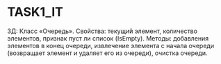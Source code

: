# TASK1_IT

ЗД:
Класс «Очередь».
Свойства: текущий элемент, количество элементов, признак пуст ли список (IsEmpty).
Методы: добавления элементов в конец очереди, извлечение элемента с начала очереди (возвращает элемент и удаляет его из очереди), очистка очереди.
